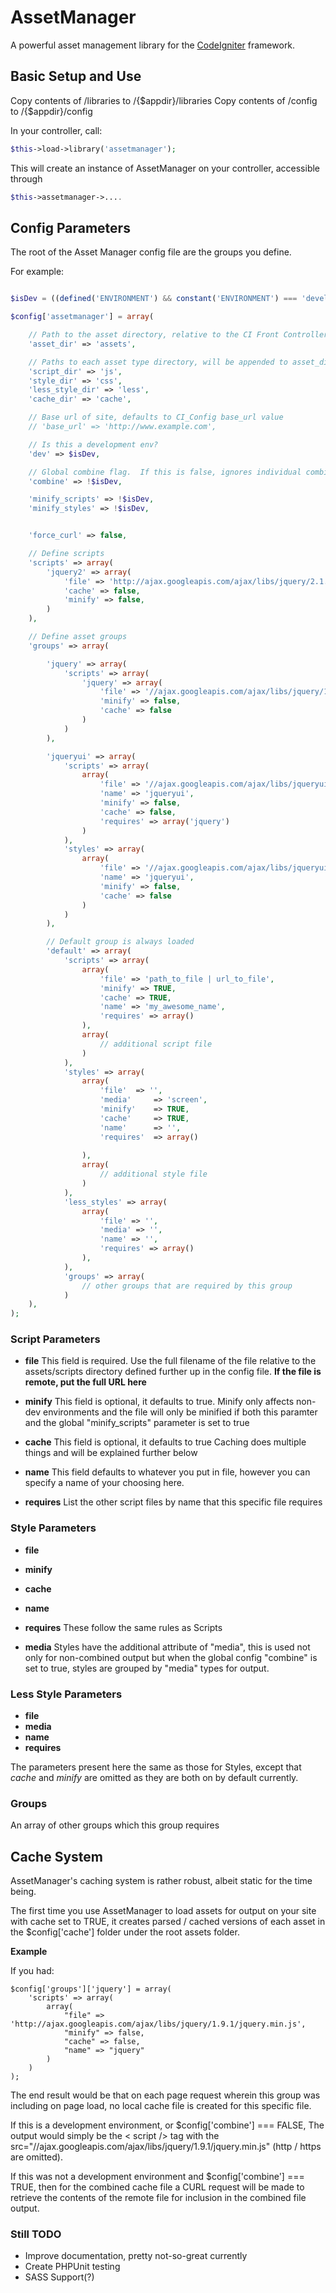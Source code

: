 AssetManager
=============

A powerful asset management library for the <a href="http://ellislab.com/codeigniter" target="_blank">CodeIgniter</a> framework.

Basic Setup and Use
-------------------

Copy contents of /libraries to /{$appdir}/libraries
Copy contents of /config to /{$appdir}/config

In your controller, call:
```php
$this->load->library('assetmanager');
```

This will create an instance of AssetManager on your controller, accessible through
```php
$this->assetmanager->....
```

Config Parameters
-----------------

The root of the Asset Manager config file are the groups you define.

For example:

```php

$isDev = ((defined('ENVIRONMENT') && constant('ENVIRONMENT') === 'development') ? true : false);

$config['assetmanager'] = array(

    // Path to the asset directory, relative to the CI Front Controller (FCPATH)
    'asset_dir' => 'assets',

    // Paths to each asset type directory, will be appended to asset_dir value
    'script_dir' => 'js',
    'style_dir' => 'css',
    'less_style_dir' => 'less',
    'cache_dir' => 'cache',

    // Base url of site, defaults to CI_Config base_url value
    // 'base_url' => 'http://www.example.com',

    // Is this a development env?
    'dev' => $isDev,

    // Global combine flag.  If this is false, ignores individual combine values
    'combine' => !$isDev,

    'minify_scripts' => !$isDev,
    'minify_styles' => !$isDev,


    'force_curl' => false,

    // Define scripts
    'scripts' => array(
        'jquery2' => array(
            'file' => 'http://ajax.googleapis.com/ajax/libs/jquery/2.1.0/jquery.min.js',
            'cache' => false,
            'minify' => false,
        )
    ),

    // Define asset groups
    'groups' => array(

        'jquery' => array(
            'scripts' => array(
                'jquery' => array(
                    'file' => '//ajax.googleapis.com/ajax/libs/jquery/1.11.0/jquery.min.js',
                    'minify' => false,
                    'cache' => false
                )
            )
        ),

        'jqueryui' => array(
            'scripts' => array(
                array(
                    'file' => '//ajax.googleapis.com/ajax/libs/jqueryui/1.10.4/jquery-ui.min.js',
                    'name' => 'jqueryui',
                    'minify' => false,
                    'cache' => false,
                    'requires' => array('jquery')
                )
            ),
            'styles' => array(
                array(
                    'file' => '//ajax.googleapis.com/ajax/libs/jqueryui/1.10.4/themes/smoothness/jquery-ui.css',
                    'name' => 'jqueryui',
                    'minify' => false,
                    'cache' => false
                )
            )
        ),

        // Default group is always loaded
        'default' => array(
            'scripts' => array(
                array(
                    'file' => 'path_to_file | url_to_file',
                    'minify' => TRUE,
                    'cache' => TRUE,
                    'name' => 'my_awesome_name',
                    'requires' => array()
                ),
                array(
                    // additional script file
                )
            ),
            'styles' => array(
                array(
                    'file'  => '',
                    'media'     => 'screen',
                    'minify'    => TRUE,
                    'cache'     => TRUE,
                    'name'      => '',
                    'requires'  => array()
    
                ),
                array(
                    // additional style file
                )
            ),
            'less_styles' => array(
                array(
                    'file' => '',
                    'media' => '',
                    'name' => '',
                    'requires' => array()
                ),
            ),
            'groups' => array(
                // other groups that are required by this group
            )
    ),
);
```

### Script Parameters

- **file**
This field is required.  Use the full filename of the file relative to the assets/scripts
directory defined further up in the config file.
**If the file is remote, put the full URL here**

- **minify**
This field is optional, it defaults to true.  Minify only affects non-dev environments and the file will only be minified if both
this paramter and the global "minify_scripts" parameter is set to true

- **cache**
This field is optional, it defaults to true
Caching does multiple things and will be explained further below

- **name**
This field defaults to whatever you put in file, however you can specify a
name of your choosing here.

- **requires**
List the other script files by name that this specific file requires


### Style Parameters

- **file**
- **minify**
- **cache**
- **name**
- **requires**
These follow the same rules as Scripts

- **media**
Styles have the additional attribute of "media", this is used not only for non-combined output but
when the global config "combine" is set to true, styles are grouped by "media" types for output.

### Less Style Parameters

- **file**
- **media**
- **name**
- **requires**

The parameters present here the same as those for Styles, except that *cache* and *minify* are omitted as they are both on by default currently.

### Groups

An array of other groups which this group requires

Cache System
------------
AssetManager's caching system is rather robust, albeit static for the time being.

The first time you use AssetManager to load assets for output on your site with cache set to TRUE,
it creates parsed / cached versions of each asset in the $config['cache'] folder under the root assets folder.

**Example**

If you had:

	$config['groups']['jquery'] = array(
	    'scripts' => array(
	        array(
	            "file" => 'http://ajax.googleapis.com/ajax/libs/jquery/1.9.1/jquery.min.js',
	            "minify" => false,
	            "cache" => false,
	            "name" => "jquery"
	        )
	    )
	);

The end result would be that on each page request wherein this group was including on page load,
no local cache file is created for this specific file.

If this is a development environment, or $config['combine'] === FALSE, The output would simply be the < script /> tag
with the src="//ajax.googleapis.com/ajax/libs/jquery/1.9.1/jquery.min.js" (http / https are omitted).

If this was not a development environment and $config['combine'] === TRUE, then for the combined cache file a
CURL request will be made to retrieve the contents of the remote file for inclusion in the combined file output.

### Still TODO

- Improve documentation, pretty not-so-great currently
- Create PHPUnit testing
- SASS Support(?)